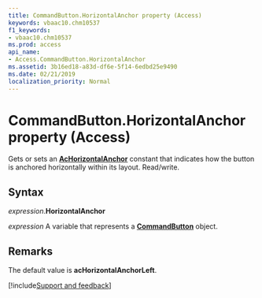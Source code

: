 ```yaml
---
title: CommandButton.HorizontalAnchor property (Access)
keywords: vbaac10.chm10537
f1_keywords:
- vbaac10.chm10537
ms.prod: access
api_name:
- Access.CommandButton.HorizontalAnchor
ms.assetid: 3b16ed18-a83d-df6e-5f14-6edbd25e9490
ms.date: 02/21/2019
localization_priority: Normal
---
```



# CommandButton.HorizontalAnchor property (Access)

Gets or sets an **[AcHorizontalAnchor](Access.AcHorizontalAnchor.md)** constant that indicates how the button is anchored horizontally within its layout. Read/write.


## Syntax

_expression_.**HorizontalAnchor**

_expression_ A variable that represents a **[CommandButton](Access.CommandButton.md)** object.


## Remarks

The default value is **acHorizontalAnchorLeft**.


[!include[Support and feedback](~/includes/feedback-boilerplate.md)]